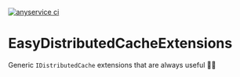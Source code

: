 [![anyservice ci](https://github.com/saturn72/EasyDistributedCacheExtensions/actions/workflows/cont-delivery.yml/badge.svg?branch=main)](https://github.com/saturn72/EasyDistributedCacheExtensions/actions/workflows/cont-delivery.yml)

# EasyDistributedCacheExtensions
Generic `IDistributedCache` extensions that are always useful 🐱‍🏍
